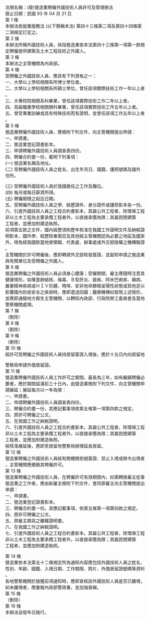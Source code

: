 法規名稱：(廢)營造業聘僱外國技術人員許可及管理辦法  
廢止日期：民國 93 年 04 月 21 日  
第 1 條  
本辦法依就業服務法 (以下簡稱本法) 第四十三條第二項及第四十四條第  
二項規定訂定之。  
第 2 條  
本辦法所稱外國技術人員，係指營造業依本法第四十三條第一項第一款規  
定聘僱提供建築及土木工程技術之外國人。  
第 3 條  
本辦法之主管機關為內政部。  
第 4 條  
受聘僱之外國技術人員，應具有下列資格之一：  
一、大學以上學校相關系所博士學位者。  
二、大學以上學校相關系所碩士學位，曾任該項實際技術工作一年以上者  
。  
三、大專校院相關系科畢業，曾任該項實際技術工作二年以上者。  
四、高級職業學校相關類科畢業，曾任該項實際技術工作五年以上者。  
五、曾受專業訓練或具有特殊技術而有證明，並曾任該項工作五年以上者  
。  
第 5 條  
營造業聘僱外國技術人員，應檢附下列文件，向主管機關提出申請：  
一、申請書。  
二、營造業登記證書影本。  
三、申請聘僱外國技術人員調查表四份。  
四、聘僱合約書一份，載明下列事項：  
(一) 營造業名稱及地址。  
(二) 受聘僱外國技術人員之姓名、出生年月日、國籍、護照號碼及國外  
住所。  


(三) 受聘僱外國技術人員於我國擔任之工作及職位。  
(四) 每月或每日薪資所得。  
(五) 聘僱期限之起迄日期。  
五、受聘僱外國技術人員之學、經歷證件、身分證件或護照影本各一份。  
六、引進外國技術人員之工程合約書影本，其屬公共工程者，除環保工程  
非以土木工程為主要承攬工程者外，以直接承攬為限；其屬民間建築  
工程者，並應加附建造執照。  
前項第五款之文件，國內經歷須附歷年核准在我國工作證明文件及納稅證  
明影本，國外學、經歷除東南亞及其他經主管機關認為必要之地區及國家  
外，得免經我國駐當地使領館、代表處、辦事處或外交部授權之機構驗證  
。  
主管機關於許可聘僱後，應即轉請外交部核發簽證，並副知申請之營造業  
與有關單位及受聘僱之外國人。  
第 6 條  
營造業聘僱之外國技術人員必須身心健康；受僱期間，雇主應隨時注意其  
健康情形，如罹患肺結核、梅毒、Ｂ型肝炎、瘧疾、阿米巴痢疾、癩病、  
嚴重精神疾病或ＨＩＶ抗體、嗎啡、安非他命篩檢呈陽性狀態或其他足以  
影響國內防疫安全之疾病時，應即遣送回國；醫療機構如發現上述情形，  
並應即通報地方衛生主管機關，以轉知內政部、行政院勞工委員會及當地  
警察機關處理。  
第 7 條  
（刪除）  
第 8 條  
（刪除）  
第 9 條  
（刪除）  
第 10 條  
經許可受聘僱之外國技術人員持居留簽證入境後，應於十五日內向居留地  


警察局申請外僑居留證。  
第 11 條  
營造業聘僱外國技術人員工作許可之期間，最長為三年，如有繼續聘僱必  
要者，應於期間屆滿前三十日內，由營造業檢附下列文件，向主管機關申  
請展延；展延每次以一年為限：  
一、申請書。  
二、申請聘僱外國技術人員調查表四份。  
三、聘僱合約書一份，其應記載事項依第五條第一項第四款之規定。  
四、原許可聘僱之公文。  
五、在我國工作之納稅證明。  
六、引進外國技術人員之工程合約書影本。其屬公共工程者，除環保工程  
非以土木工程為主要承攬工程者外，以直接承攬為限；其屬民間建築  
工程者，並應加附建造執照。  
經核准展延後，應即至居留地警察局辦理延長居留。  
第 12 條  
營造業聘僱之外國技術人員經有關機關拒絕簽證、禁止入境或限令出境者  
，主管機關應撤銷其聘僱許可。  
第 13 條  
營造業聘僱之外國技術人員，在聘僱許可有效期間內，如需轉換雇主從事  
營造業之工作者，應由新雇主檢附下列文件，會同原雇主向主管機關提出  
申請：  
一、申請書。  
二、營造業登記證書影本。  
三、聘僱合約書一份。其應記載事項，依第五條第一項第四款之規定。  
四、原許可聘僱之公文。  
五、原雇主開具之離職證明書。  
六、在我國工作之納稅證明。  
七、引進外國技術人員之工程合約書影本。其屬公共工程者，除環保工程  
非以土木工程為主要承攬工程者外，以直接承攬為限；其屬民間建築  
工程者，並應加附建造執照。  


第 14 條  
營造業依本法第五十二條規定所為通知內容應包括外國技術人員之姓名、  
性別、年齡、國籍、入境日期、工作期限、照片、外僑居留證號碼等資料  
。  
各地警察機關於接獲前項通知時，應即查核該外國技術人員是否已離境，  
如未離境者，應彙報內政部警政署，並加強查緝。  
第 15 條  
（刪除）  
第 16 條  
本辦法自發布日施行。  



